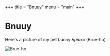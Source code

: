 +++
title = "Bnuuy"
menu = "main"
+++

# Bnuuy

Here's a picture of my pet bunny *Брюхо* (Brue-ho)

![Brue-ho](/blog/static/bnuuy/bunny.jpg)